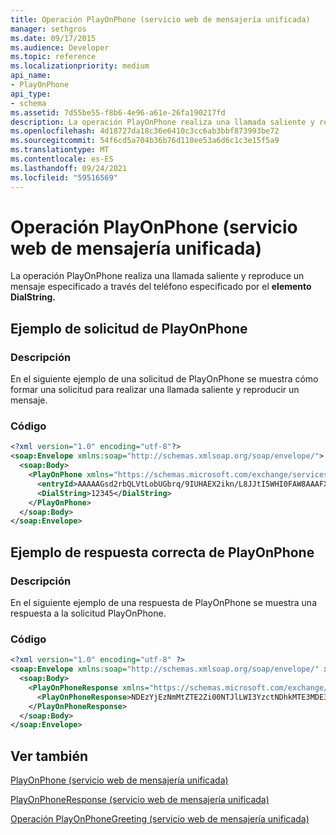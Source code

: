 ```yaml
---
title: Operación PlayOnPhone (servicio web de mensajería unificada)
manager: sethgros
ms.date: 09/17/2015
ms.audience: Developer
ms.topic: reference
ms.localizationpriority: medium
api_name:
- PlayOnPhone
api_type:
- schema
ms.assetid: 7d55be55-f8b6-4e96-a61e-26fa190217fd
description: La operación PlayOnPhone realiza una llamada saliente y reproduce un mensaje especificado a través del teléfono especificado por el elemento DialString.
ms.openlocfilehash: 4d18727da18c36e6410c3cc6ab3bbf873993be72
ms.sourcegitcommit: 54f6cd5a704b36b76d110ee53a6d6c1c3e15f5a9
ms.translationtype: MT
ms.contentlocale: es-ES
ms.lasthandoff: 09/24/2021
ms.locfileid: "59516569"
---
```

# <a name="playonphone-operation-um-web-service"></a>Operación PlayOnPhone (servicio web de mensajería unificada)

La operación PlayOnPhone realiza una llamada saliente y reproduce un mensaje especificado a través del teléfono especificado por el **elemento DialString.** 
  
## <a name="playonphone-request-example"></a>Ejemplo de solicitud de PlayOnPhone

### <a name="description"></a>Descripción

En el siguiente ejemplo de una solicitud de PlayOnPhone se muestra cómo formar una solicitud para realizar una llamada saliente y reproducir un mensaje.
  
### <a name="code"></a>Código

```XML
<?xml version="1.0" encoding="utf-8"?>
<soap:Envelope xmlns:soap="http://schemas.xmlsoap.org/soap/envelope/">
  <soap:Body>
    <PlayOnPhone xmlns="https://schemas.microsoft.com/exchange/services/2006/messages">
      <entryId>AAAAAGsd2rbQLVtLobUGbrq/9IUHAEX2ikn/L8JJtI5WHI0FAW8AAAFXHhsAACxVpEl+KVVLl957wp//x6UAGAetcDUAAA==</entryId>
      <DialString>12345</DialString>
    </PlayOnPhone>
  </soap:Body>
</soap:Envelope>
```

## <a name="successful-playonphone-response-example"></a>Ejemplo de respuesta correcta de PlayOnPhone

### <a name="description"></a>Descripción

En el siguiente ejemplo de una respuesta de PlayOnPhone se muestra una respuesta a la solicitud PlayOnPhone.
  
### <a name="code"></a>Código

```XML
<?xml version="1.0" encoding="utf-8" ?> 
<soap:Envelope xmlns:soap="http://schemas.xmlsoap.org/soap/envelope/" xmlns:xsi="http://www.w3.org/2001/XMLSchema-instance" xmlns:xsd="http://www.w3.org/2001/XMLSchema">
  <soap:Body>
    <PlayOnPhoneResponse xmlns="https://schemas.microsoft.com/exchange/services/2006/messages">
      <PlayOnPhoneResponse>NDEzYjEzNmMtZTE2Zi00NTJlLWI3YzctNDhkMTE3MDE3YjlmQGRmLWV1bS0wMS5leGNoYW5nZS5jb3JwLm1pY3Jvc29mdC5jb20=</PlayOnPhoneResponse> 
    </PlayOnPhoneResponse>
  </soap:Body>
</soap:Envelope>
```

## <a name="see-also"></a>Ver también



[PlayOnPhone (servicio web de mensajería unificada)](playonphone-um-web-service.md)
  
[PlayOnPhoneResponse (servicio web de mensajería unificada)](playonphoneresponse-um-web-service.md)
  
[Operación PlayOnPhoneGreeting (servicio web de mensajería unificada)](playonphonegreeting-operation-um-web-service.md)

